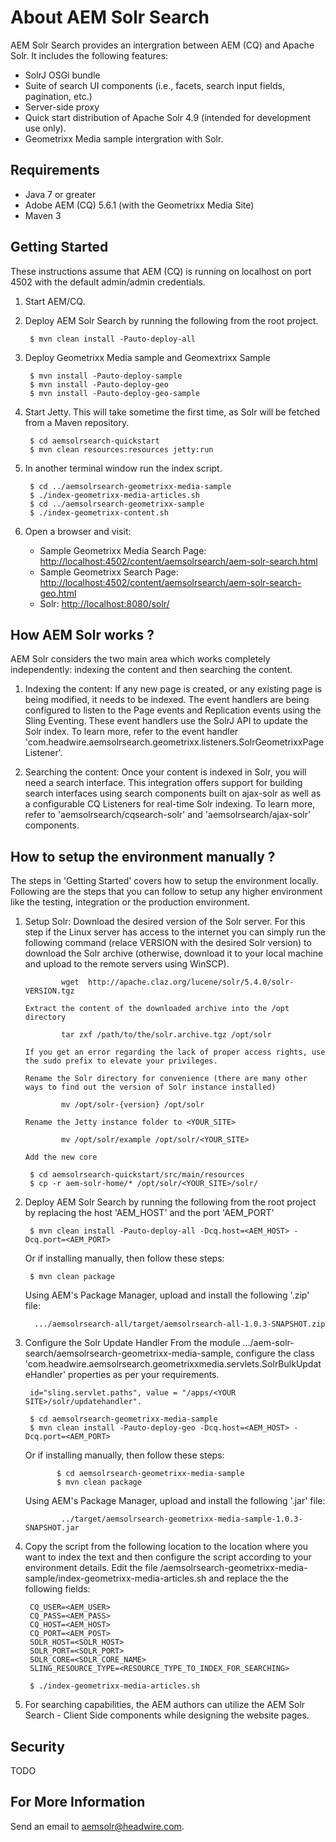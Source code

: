 About AEM Solr Search
=====================

AEM Solr Search provides an intergration between AEM (CQ) and Apache Solr. It includes the following features:

* SolrJ OSGi bundle
* Suite of search UI components (i.e., facets, search input fields, pagination, etc.)
* Server-side proxy
* Quick start distribution of Apache Solr 4.9 (intended for development use only).
* Geometrixx Media sample intergration with Solr.

Requirements
------------

* Java 7 or greater
* Adobe AEM (CQ) 5.6.1 (with the Geometrixx Media Site)
* Maven 3

Getting Started
---------------

These instructions assume that AEM (CQ) is running on localhost on port 4502 with the default admin/admin credentials.

1. Start AEM/CQ.

2. Deploy AEM Solr Search by running the following from the root project.

        $ mvn clean install -Pauto-deploy-all
        
3. Deploy Geometrixx Media sample and Geomextrixx Sample

        $ mvn install -Pauto-deploy-sample
        $ mvn install -Pauto-deploy-geo
		$ mvn install -Pauto-deploy-geo-sample

4. Start Jetty. This will take sometime the first time, as Solr will be fetched from a Maven repository.

        $ cd aemsolrsearch-quickstart
        $ mvn clean resources:resources jetty:run
    
5. In another terminal window run the index script.

        $ cd ../aemsolrsearch-geometrixx-media-sample
        $ ./index-geometrixx-media-articles.sh
        $ cd ../aemsolrsearch-geometrixx-sample
        $ ./index-geometrixx-content.sh 

6. Open a browser and visit:
    * Sample Geometrixx Media Search Page: [http://localhost:4502/content/aemsolrsearch/aem-solr-search.html](http://localhost:4502/content/aemsolrsearch/aem-solr-search.html)
	* Sample Geometrixx Search Page: [http://localhost:4502/content/aemsolrsearch/aem-solr-search-geo.html](http://localhost:4502/content/aemsolrsearch/aem-solr-search-geo.html)
    * Solr: [http://localhost:8080/solr/](http://localhost:8080/solr/)


How AEM Solr works ?
--------------------

AEM Solr considers the two main area which works completely independently: indexing the content and then searching the content.

1. Indexing the content: If any new page is created, or any existing page is being modified, it needs to be indexed. The event handlers are being configured to listen to the Page events and Replication events using the Sling Eventing. These event handlers use the SolrJ API to update the Solr index.
To learn more, refer to the event handler 'com.headwire.aemsolrsearch.geometrixx.listeners.SolrGeometrixxPageListener'.

2. Searching the content: Once your content is indexed in Solr, you will need a search interface. This integration offers support for building search interfaces using search components built on ajax-solr as well as a configurable CQ Listeners for real-time Solr indexing.
To learn more, refer to 'aemsolrsearch/cqsearch-solr' and 'aemsolrsearch/ajax-solr' components.


How to setup the environment manually ?
---------------------------------------

The steps in 'Getting Started' covers how to setup the environment locally. Following are the steps that you can follow to setup any higher environment like the testing, integration or the production environment.

1. Setup Solr: 
        Download the desired version of the Solr server. For this step if the Linux server has access to the internet you can simply run the following command (relace VERSION with the desired Solr version) to download the Solr archive (otherwise, download it to your local machine and upload to the remote servers using WinSCP).
               
               wget  http://apache.claz.org/lucene/solr/5.4.0/solr-VERSION.tgz
               
       Extract the content of the downloaded archive into the /opt directory
       
               tar zxf /path/to/the/solr.archive.tgz /opt/solr
       
       If you get an error regarding the lack of proper access rights, use the sudo prefix to elevate your privileges.
               
       Rename the Solr directory for convenience (there are many other ways to find out the version of Solr instance installed)
       
               mv /opt/solr-{version} /opt/solr
       
       Rename the Jetty instance folder to <YOUR_SITE> 
       
               mv /opt/solr/example /opt/solr/<YOUR_SITE>
       
       Add the new core 
        
        $ cd aemsolrsearch-quickstart/src/main/resources
        $ cp -r aem-solr-home/* /opt/solr/<YOUR_SITE>/solr/
        
2. Deploy AEM Solr Search by running the following from the root project by replacing the host 'AEM_HOST' and the port 'AEM_PORT'
        
        $ mvn clean install -Pauto-deploy-all -Dcq.host=<AEM_HOST> -Dcq.port=<AEM_PORT>
        
   Or if installing manually, then follow these steps:
        
        $ mvn clean package
        
   Using AEM's Package Manager, upload and install the following '.zip' file:
   
         .../aemsolrsearch-all/target/aemsolrsearch-all-1.0.3-SNAPSHOT.zip
        

3. Configure the Solr Update Handler
   From the module .../aem-solr-search/aemsolrsearch-geometrixx-media-sample, configure the class 'com.headwire.aemsolrsearch.geometrixxmedia.servlets.SolrBulkUpdateHandler' properties as per your requirements.
        
        id="sling.servlet.paths", value = "/apps/<YOUR SITE>/solr/updatehandler".
   
        $ cd aemsolrsearch-geometrixx-media-sample
        $ mvn clean install -Pauto-deploy-geo -Dcq.host=<AEM_HOST> -Dcq.port=<AEM_PORT>
      
   Or if installing manually, then follow these steps:
              
              $ cd aemsolrsearch-geometrixx-media-sample
              $ mvn clean package
              
   Using AEM's Package Manager, upload and install the following '.jar' file:
              
               ../target/aemsolrsearch-geometrixx-media-sample-1.0.3-SNAPSHOT.jar
        
        
4. Copy the script from the following location to the location where you want to index the text and then configure the script according to your environment details.
        Edit the file /aemsolrsearch-geometrixx-media-sample/index-geometrixx-media-articles.sh
        and replace the the following fields:
        
        CQ_USER=<AEM_USER>
        CQ_PASS=<AEM_PASS>
        CQ_HOST=<AEM_HOST>
        CQ_PORT=<AEM_POST>
        SOLR_HOST=<SOLR_HOST>
        SOLR_PORT=<SOLR_PORT>
        SOLR_CORE=<SOLR_CORE_NAME>
        SLING_RESOURCE_TYPE=<RESOURCE_TYPE_TO_INDEX_FOR_SEARCHING>

        $ ./index-geometrixx-media-articles.sh
        
5. For searching capabilities, the AEM authors can utilize the AEM Solr Search - Client Side components while designing the website pages. 
      

Security
--------
TODO

For More Information
--------------------

Send an email to <aemsolr@headwire.com>.
